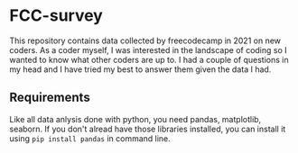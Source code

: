 # FCC-survey

This repository  contains data collected by freecodecamp in 2021 on new coders. As a coder myself, I was interested in the landscape of coding so I wanted to know what other coders are up to.
I had a couple of questions in my head and I have tried my best to answer them given the data I had.

## Requirements

Like all data anlysis done with python, you need pandas, matplotlib, seaborn. If you don't alread have those libraries installed, you can install it using `pip install pandas` in command line.
